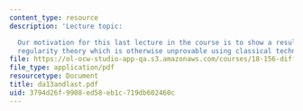 ```yaml
---
content_type: resource
description: 'Lecture topic:

  Our motivation for this last lecture in the course is to show a result using our
  regularity theory which is otherwise unprovable using classical techniques.'
file: https://ol-ocw-studio-app-qa.s3.amazonaws.com/courses/18-156-differential-analysis-spring-2004/3794d26f9908ed58eb1c719db602460c_da13andlast.pdf
file_type: application/pdf
resourcetype: Document
title: da13andlast.pdf
uid: 3794d26f-9908-ed58-eb1c-719db602460c
---
```


